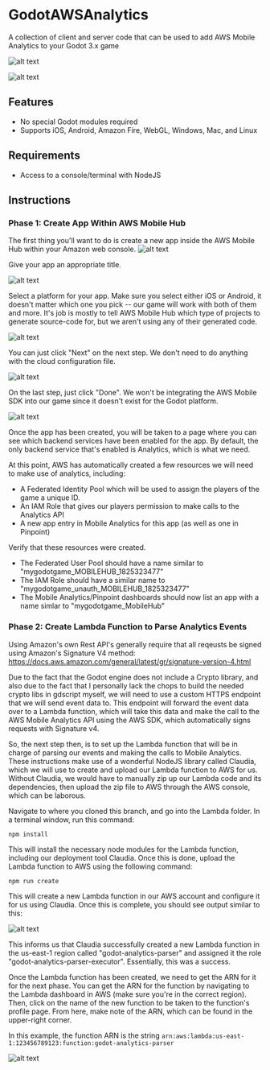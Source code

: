 # GodotAWSAnalytics
A collection of client and server code that can be used to add AWS Mobile Analytics to your Godot 3.x game

![alt text](https://godotengine.org/storage/app/uploads/public/5a6/3ae/e17/5a63aee174d80543898745.png "Godot Engine 3")

![alt text](http://d0.awsstatic.com/screenshots/amazon-mobile-analytics/amazon-mobile-analytics-report-screenshot-new.png "AWS Mobile Analytics sample data")

## Features
* No special Godot modules required
* Supports iOS, Android, Amazon Fire, WebGL, Windows, Mac, and Linux

## Requirements
* Access to a console/terminal with NodeJS

## Instructions

### Phase 1: Create App Within AWS Mobile Hub

The first thing you'll want to do is create a new app inside the AWS Mobile Hub within your Amazon web console.
![alt text](https://user-images.githubusercontent.com/255001/37718579-435fd842-2ce0-11e8-956a-37b81bf7d53b.PNG "Create a new app inside the AWS Mobile Hub")

Give your app an appropriate title.

![alt text](https://user-images.githubusercontent.com/255001/37718797-c740d5f8-2ce0-11e8-85ae-dfe4e87ebb96.PNG "Give your app a name")

Select a platform for your app. Make sure you select either iOS or Android, it doesn't matter which one you pick -- our game will work with both of them and more. It's job is mostly to tell AWS Mobile Hub which type of projects to generate source-code for, but we aren't using any of their generated code.

![alt text](https://user-images.githubusercontent.com/255001/37719019-4a7be14c-2ce1-11e8-8902-573bae057bda.PNG "Select a platform")

You can just click "Next" on the next step. We don't need to do anything with the cloud configuration file.

![alt text](https://user-images.githubusercontent.com/255001/37719186-ac2301f0-2ce1-11e8-858e-a9322cf3b6ae.PNG "Skip cloud configuration")

On the last step, just click "Done". We won't be integrating the AWS Mobile SDK into our game since it doesn't exist for the Godot platform.

![alt text](https://user-images.githubusercontent.com/255001/37719317-f9f031dc-2ce1-11e8-8eb6-a7276a2355a1.PNG "App creation is complete")

Once the app has been created, you will be taken to a page where you can see which backend services have been enabled for the app. By default, the only backend service that's enabled is Analytics, which is what we need.

At this point, AWS has automatically created a few resources we will need to make use of analytics, including:

* A Federated Identity Pool which will be used to assign the players of the game a unique ID.
* An IAM Role that gives our players permission to make calls to the Analytics API
* A new app entry in Mobile Analytics for this app (as well as one in Pinpoint)

Verify that these resources were created.
* The Federated User Pool should have a name similar to "mygodotgame_MOBILEHUB_1825323477"
* The IAM Role should have a similar name to "mygodotgame_unauth_MOBILEHUB_1825323477"
* The Mobile Analytics/Pinpoint dashboards should now list an app with a name simlar to "mygodotgame_MobileHub"

### Phase 2: Create Lambda Function to Parse Analytics Events

Using Amazon's own Rest API's generally require that all reqeusts be signed using Amazon's Signature V4 method: https://docs.aws.amazon.com/general/latest/gr/signature-version-4.html

Due to the fact that the Godot engine does not include a Crypto library, and also due to the fact that I personally lack the chops to build the needed crypto libs in gdscript myself, we will need to use a custom HTTPS endpoint that we will send event data to. This endpoint will forward the event data over to a Lambda function, which will take this data and make the call to the AWS Mobile Analytics API using the AWS SDK, which automatically signs requests with Signature v4.

So, the next step then, is to set up the Lambda function that will be in charge of parsing our events and making the calls to Mobile Analytics. These instructions make use of a wonderful NodeJS library called Claudia, which we will use to create and upload our Lambda function to AWS for us. Without Claudia, we would have to manually zip up our Lambda code and its dependencies, then upload the zip file to AWS through the AWS console, which can be laborous.

Navigate to where you cloned this branch, and go into the Lambda folder. In a terminal window, run this command:

``` npm install ```

This will install the necessary node modules for the Lambda function, including our deployment tool Claudia. Once this is done, upload the Lambda function to AWS using the following command:

`` npm run create ``

This will create a new Lambda function in our AWS account and configure it for us using Claudia. Once this is complete, you should see output similar to this:

![alt text](https://user-images.githubusercontent.com/255001/37724440-03ef08aa-2cee-11e8-85e9-a9318bcf8d20.PNG "Lambda function creation success results")

This informs us that Claudia successfully created a new Lambda function in the us-east-1 region called "godot-analytics-parser" and assigned it the role "godot-analytics-parser-executor". Essentially, this was a success. 

Once the Lambda function has been created, we need to get the ARN for it for the next phase. You can get the ARN for the function by navigating to the Lambda dashboard in AWS (make sure you're in the correct region). Then, click on the name of the new function to be taken to the function's profile page. From here, make note of the ARN, which can be found in the upper-right corner. 

In this example, the function ARN is the string `arn:aws:lambda:us-east-1:123456789123:function:godot-analytics-parser`

![alt text](https://user-images.githubusercontent.com/255001/37725148-85906038-2cef-11e8-8fee-3fe9eb613ba5.PNG "Take note of the ARN for the Lambda function")
